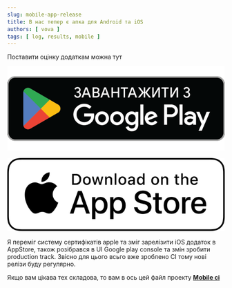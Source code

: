```yaml
---
slug: mobile-app-release
title: В нас тепер є апка для Android та iOS
authors: [ vova ]
tags: [ log, results, mobile ]
---
```


Поставити оцінку додаткам можна тут

[![Google play logo](google-play-badge.png)](https://play.google.com/store/apps/details?id=org.mixdrinks.app&pcampaignid=pcampaignidMKT-Other-global-all-co-prtnr-py-PartBadge-Mar2515-1)

[![App store logo](app-store-badge.png)](https://apps.apple.com/app/id6447103081)

Я переміг систему сертифікатів apple та зміг зарелізити iOS додаток в AppStore, також розібрався в UI Google play
console та змін зробити production track.
Звісно для цього всьго вже зроблено CI тому нові релізи буду регулярно.

Якщо вам цікава тех складова, то вам в ось цей файл проекту
**[Mobile ci](https://github.com/MixDrinks/Mobile/blob/main/.github/workflows/prod_deploy.yml)**









